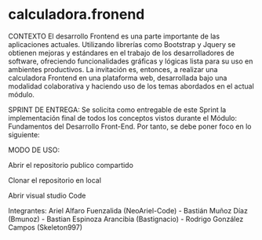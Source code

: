 # calculadora.fronend

CONTEXTO
El desarrollo Frontend es una parte importante de las aplicaciones actuales. Utilizando librerías como
Bootstrap y Jquery se obtienen mejoras y estándares en el trabajo de los desarrolladores de software,
ofreciendo funcionalidades gráficas y lógicas lista para su uso en ambientes productivos.
La invitación es, entonces, a realizar una calculadora Frontend en una plataforma web, desarrollada
bajo una modalidad colaborativa y haciendo uso de los temas abordados en el actual módulo.

SPRINT DE ENTREGA:
Se solicita como entregable de este Sprint la implementación final de todos los conceptos vistos
durante el Módulo: Fundamentos del Desarrollo Front-End. Por tanto, se debe poner foco en lo
siguiente:

MODO DE USO:

Abrir el repositorio publico compartido

Clonar el repositorio en local

Abrir visual studio Code

Integrantes: Ariel Alfaro Fuenzalida (NeoAriel-Code) - Bastián Muñoz Díaz (Bmunoz) - Bastian Espinoza Arancibia (Bastignacio) - Rodrigo González Campos (Skeleton997)
